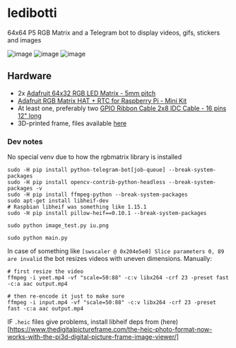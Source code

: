 # ledibotti

64x64 P5 RGB Matrix and a Telegram bot to display videos, gifs, stickers and images

![image](https://github.com/user-attachments/assets/1961ef27-b7f9-45d1-bc60-9018f03ddd20)
![image](https://github.com/user-attachments/assets/ffcf4709-7b13-4731-930a-84eb5d495b94)
![image](https://github.com/user-attachments/assets/44b54834-77a6-46a9-bffd-5d2434d74c50)


## Hardware
* 2x [Adafruit 64x32 RGB LED Matrix - 5mm pitch](https://www.printables.com/model/1095162-64x64-p5-rgb-led-matrix-frame-and-feet-with-rasper)
* [Adafruit RGB Matrix HAT + RTC for Raspberry Pi - Mini Kit](https://www.adafruit.com/product/2345)
* At least one, preferably two [GPIO Ribbon Cable 2x8 IDC Cable - 16 pins 12" long](https://www.adafruit.com/product/4170)
* 3D-printed frame, files available [here](https://www.printables.com/model/1095162-64x64-p5-rgb-led-matrix-frame-and-feet-with-rasper)

### Dev notes

No special venv due to how the rgbmatrix library is installed

```
sudo -H pip install python-telegram-bot[job-queue] --break-system-packages
sudo -H pip install opencv-contrib-python-headless --break-system-packages -v
sudo -H pip install ffmpeg-python --break-system-packages
sudo apt-get install libheif-dev
# Raspbian libheif was something like 1.15.1
sudo -H pip install pillow-heif==0.10.1 --break-system-packages

sudo python image_test.py iu.png

sudo python main.py
```

In case of something like `[swscaler @ 0x204e5e0] Slice parameters 0, 89 are invalid` the bot resizes videos with uneven dimensions. Manually:

```
# first resize the video
ffmpeg -i yeet.mp4 -vf "scale=50:88" -c:v libx264 -crf 23 -preset fast -c:a aac output.mp4

# then re-encode it just to make sure
ffmpeg -i input.mp4 -vf "scale=50:88" -c:v libx264 -crf 23 -preset fast -c:a aac output.mp4
```

IF `.heic` files give problems, install libheif deps from (here)[https://www.thedigitalpictureframe.com/the-heic-photo-format-now-works-with-the-pi3d-digital-picture-frame-image-viewer/]
